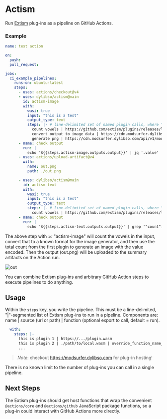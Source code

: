 # Actism

Run [Extism](https://extism.org) plug-ins as a pipeline on GitHub Actions.

### Example

```yaml
name: test action

on:
  push:
  pull_request:

jobs:
  ci_example_pipelines:
    runs-on: ubuntu-latest
    steps:
      - uses: actions/checkout@v4
      - uses: dylibso/actism@main
        id: actism-image
        with:
          wasi: true
          input: "this is a test"
          output_type: text
          steps: |- # line-delimited set of named plugin calls, where "step()" export is ran
            count vowels | https://github.com/extism/plugins/releases/latest/download/count_vowels.wasm | count_vowels
            convert output to image data | https://cdn.modsurfer.dylibso.com/api/v1/module/271d6599df5fc1c54ddc33c266840123636d2c886e5064a739324f92ae8fc5ac.wasm
            generate png | https://cdn.modsurfer.dylibso.com/api/v1/module/2c9eb901052b1e6397d2414bdb796975407cc87085e6b5fe9564932538d8af51.wasm | handle
      - name: check output
        run: |
          echo '${{steps.actism-image.outputs.output}}' | jq '.value' | base64 -d -i > out.png
      - uses: actions/upload-artifact@v4
        with:
          name: out.png
          path: ./out.png

      - uses: dylibso/actism@main
        id: actism-text
        with:
          wasi: true
          input: "this is a test"
          output_type: text
          steps: |- # line-delimited set of named plugin calls, where "step()" export is ran
            count vowels | https://github.com/extism/plugins/releases/latest/download/count_vowels.wasm | count_vowels
      - name: check output
        run: |
          echo '${{steps.actism-text.outputs.output}}' | grep '"count":4'
```

The above step with `id` "actism-image" will count the vowels in the input, convert that to a known format for the image generator, and then use the total count from the first plugin to generate an image with the value encoded. Then the output (out.png) will be uploaded to the summary artifacts on the Action run. 

![out](https://github.com/dylibso/actism/assets/7517515/3a18f70c-a233-4e9d-bac4-2e933904d53b)

You can combine Extism plug-ins and arbitrary GitHub Action steps to execute pipelines to do anything.

## Usage

Within the `steps` key, you write the pipeline. This must be a line-delimited, "|"-segmented  list of Extism plug-ins to run in a pipeline. Components are: name | source (url or path) | function (optional export to call, default = run). 

```yaml
  with:
    steps: |-
      this is plugin 1 | https://.../plugin.wasm
      this is plugin 2 | ./path/to/local.wasm | override_function_name_to_call
      ...
```

> *Note*: checkout https://modsurfer.dylibso.com for plug-in hosting!

There is no known limit to the number of plug-ins you can call in a single pipeline. 

## Next Steps

The Extism plug-ins should get host functions that wrap the convenient `@actions/core` and `@actions/github` JavaScript package functions, so a plug-in could interact with GitHub Actions more directly. 
